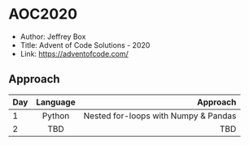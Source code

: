 # AOC2020

* Author: Jeffrey Box
* Title: Advent of Code Solutions - 2020
* Link: https://adventofcode.com/

## Approach
| Day            | Language     | Approach                             |
| :------------- | :----------: | -----------:                         |
| 1              | Python       | Nested for-loops with Numpy & Pandas |
| 2              | TBD          | TBD                                  |
